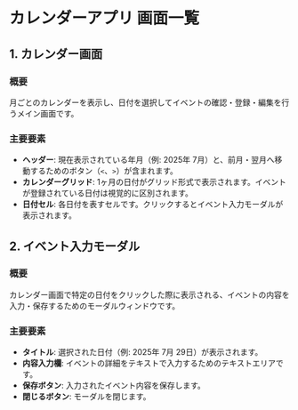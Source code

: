 # カレンダーアプリ 画面一覧

## 1. カレンダー画面

### 概要
月ごとのカレンダーを表示し、日付を選択してイベントの確認・登録・編集を行うメイン画面です。

### 主要要素
*   **ヘッダー**: 現在表示されている年月（例: 2025年 7月）と、前月・翌月へ移動するためのボタン（`<`、`>`）が含まれます。
*   **カレンダーグリッド**: 1ヶ月の日付がグリッド形式で表示されます。イベントが登録されている日付は視覚的に区別されます。
*   **日付セル**: 各日付を表すセルです。クリックするとイベント入力モーダルが表示されます。

## 2. イベント入力モーダル

### 概要
カレンダー画面で特定の日付をクリックした際に表示される、イベントの内容を入力・保存するためのモーダルウィンドウです。

### 主要要素
*   **タイトル**: 選択された日付（例: 2025年 7月 29日）が表示されます。
*   **内容入力欄**: イベントの詳細をテキストで入力するためのテキストエリアです。
*   **保存ボタン**: 入力されたイベント内容を保存します。
*   **閉じるボタン**: モーダルを閉じます。
